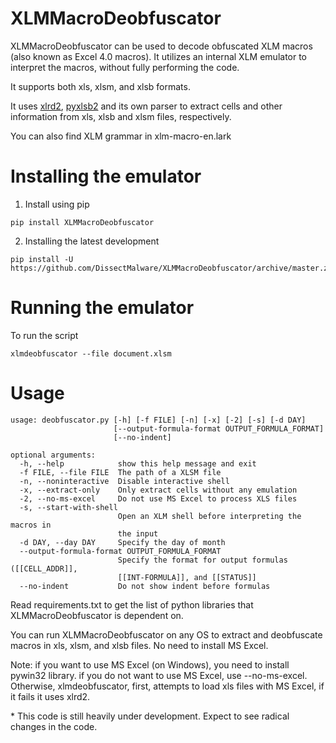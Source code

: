 # XLMMacroDeobfuscator
XLMMacroDeobfuscator can be used to decode obfuscated XLM macros (also known as Excel 4.0 macros). It utilizes an internal XLM emulator to interpret the macros, without fully performing the code.

It supports both xls, xlsm, and xlsb formats. 

It uses [xlrd2](https://github.com/DissectMalware/xlrd2), [pyxlsb2](https://github.com/DissectMalware/pyxlsb2) and its own parser to extract cells and other information from xls, xlsb and xlsm files, respectively.

You can also find XLM grammar in xlm-macro-en.lark

# Installing the emulator

1. Install using pip

```
pip install XLMMacroDeobfuscator
```

2. Installing the latest development

```
pip install -U https://github.com/DissectMalware/XLMMacroDeobfuscator/archive/master.zip
```

# Running the emulator
To run the script 

```
xlmdeobfuscator --file document.xlsm
```

# Usage

```
usage: deobfuscator.py [-h] [-f FILE] [-n] [-x] [-2] [-s] [-d DAY]
                       [--output-formula-format OUTPUT_FORMULA_FORMAT]
                       [--no-indent]

optional arguments:
  -h, --help            show this help message and exit
  -f FILE, --file FILE  The path of a XLSM file
  -n, --noninteractive  Disable interactive shell
  -x, --extract-only    Only extract cells without any emulation
  -2, --no-ms-excel     Do not use MS Excel to process XLS files
  -s, --start-with-shell
                        Open an XLM shell before interpreting the macros in
                        the input
  -d DAY, --day DAY     Specify the day of month
  --output-formula-format OUTPUT_FORMULA_FORMAT
                        Specify the format for output formulas ([[CELL_ADDR]],
                        [[INT-FORMULA]], and [[STATUS]]
  --no-indent           Do not show indent before formulas
```

Read requirements.txt to get the list of python libraries that XLMMacroDeobfuscator is dependent on.

You can run XLMMacroDeobfuscator on any OS to extract and deobfuscate macros in xls, xlsm, and xlsb files. No need to install MS Excel.

Note: if you want to use MS Excel (on Windows), you need to install pywin32 library. if you do not want to use MS Excel, use --no-ms-excel.
Otherwise, xlmdeobfuscator, first, attempts to load xls files with MS Excel, if it fails it uses xlrd2.

\* This code is still heavily under development. Expect to see radical changes in the code.
